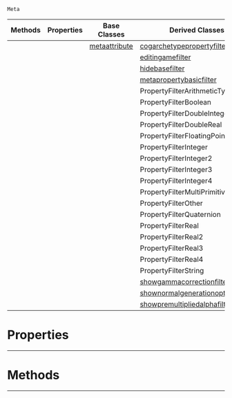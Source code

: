  `Meta`

|Methods|Properties|Base Classes|Derived Classes|
|---|---|---|---|
| | |[metaattribute](https://plasmaengine.github.io/PlasmaDocs/Plasma1/C++/code_reference/class_reference/metaattribute.md)|[cogarchetypepropertyfilter](https://plasmaengine.github.io/PlasmaDocs/Plasma1/C++/code_reference/class_reference/cogarchetypepropertyfilter.md)|
| | | |[editingamefilter](https://plasmaengine.github.io/PlasmaDocs/Plasma1/C++/code_reference/class_reference/editingamefilter.md)|
| | | |[hidebasefilter](https://plasmaengine.github.io/PlasmaDocs/Plasma1/C++/code_reference/class_reference/hidebasefilter.md)|
| | | |[metapropertybasicfilter](https://plasmaengine.github.io/PlasmaDocs/Plasma1/C++/code_reference/class_reference/metapropertybasicfilter.md)|
| | | |PropertyFilterArithmeticTypes|
| | | |PropertyFilterBoolean|
| | | |PropertyFilterDoubleInteger|
| | | |PropertyFilterDoubleReal|
| | | |PropertyFilterFloatingPointTypes|
| | | |PropertyFilterInteger|
| | | |PropertyFilterInteger2|
| | | |PropertyFilterInteger3|
| | | |PropertyFilterInteger4|
| | | |PropertyFilterMultiPrimitiveTypes|
| | | |PropertyFilterOther|
| | | |PropertyFilterQuaternion|
| | | |PropertyFilterReal|
| | | |PropertyFilterReal2|
| | | |PropertyFilterReal3|
| | | |PropertyFilterReal4|
| | | |PropertyFilterString|
| | | |[showgammacorrectionfilter](https://plasmaengine.github.io/PlasmaDocs/Plasma1/C++/code_reference/class_reference/showgammacorrectionfilter.md)|
| | | |[shownormalgenerationoptionsfilter](https://plasmaengine.github.io/PlasmaDocs/Plasma1/C++/code_reference/class_reference/shownormalgenerationoptionsfilter.md)|
| | | |[showpremultipliedalphafilter](https://plasmaengine.github.io/PlasmaDocs/Plasma1/C++/code_reference/class_reference/showpremultipliedalphafilter.md)|


 #  Properties


---  
 #  Methods


---  
 

 